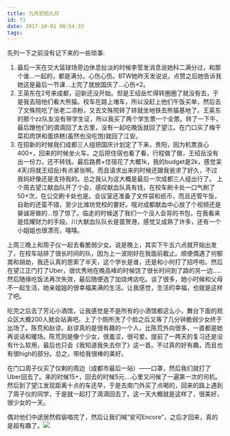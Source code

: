 ```yaml
---
title: 九月贰拾九日
id: 71
date: 2017-10-01 00:54:33
tags:
---
```


先列一下之前没有记下来的一些琐事:

1.  最后一天在交大篮球场旁边休息扯淡的时候李莹发消息说她科二满分过，和那个谁...一起的，都是满分。心伤心伤。BTW她昨天发说说，点赞之后她告诉我她这是最后一节课...上完了就放国庆了...心伤×2。
2.  王英东在2号来成都，迎新还没开始。但是王绍岳忙得转圈圈了就没有去，于是我去陪他们看大熊猫。校车在路上堵车，所以没赶上他们午饭买单，然后去了文殊院吃了张老二凉粉，又去文殊院转了转就坐地铁去熊猫基地了。王英东的那个zz队友没有带学生证，所以我买了两个学生票一个全票。转了一下午，最后蹭他们的滴滴回了太古里，没有一起吃晚饭就回了望江。在门口买了梅干菜扣肉饼和蛋烘糕(虽然也没吃饱)就回了江安。
3.  在招新的时候我们成都三人组把国庆计划定了下来，贵阳，因为机票良心400+，回来的时候坐火车。之后把住宿也看了看，行程做了做，王绍岳没有出一份力，还不转钱。最后路费+住宿花了大概1k，我的budget是2k，感觉呆4天(将就王绍岳)有点紧张啊。而且请求出来的时候还跟我爸求了好久，不过我妈好像还是支持我的。总之我认为这大概是最后一次成都三人组出行了。
上个周去望江献血队开了个会，感叹献血队真有钱，在校车刷卡处一口气刷了50+次，在公交刷卡处也是。会议室还准备了文件袋和纸币，而且还管午饭，自助的还蛮不错，至少比潍坊党校的要好。哦对成都献血中心放了个视频还是昊诚哥做的...惊了惊了。临走的时候送了我们一个没人会背的书包，在我看来是炫耀财力的手段。川大献血队队长是苗贺港，感觉又成熟了许多，还有一个小姐姐也很漂亮，嘻嘻。

上周三晚上和周子仪一起去看脆弱少女。说是晚上，其实下午五六点就开始出发了，在校车站排了很长时间的队，因为上一波刚好在我面前截止。顺便偶遇了何郁嵩和胡劫，我还认真的思索了半天，这个学长是谁，还是和小何打了招呼啦。然后在望江正门打了Uber，很优秀地在晚高峰的时候饶了很长时间到了路的另一边.....然后随缘吃饭法再次失效，最后随便选了加烧烤店吃。谈了很多，她小时候和父母不一起生活，她亲姐姐的很幸福美满的生活。让我感觉，生活的幸福，也就是这样了吧。

吃完之后去了芳沁小酒馆，让我感觉是不是所有的小酒馆都这么小，舞台下面的观众区大概200人就会站满吧。上了个厕所洗了个脸之后又等了几分钟脆弱少女终于出场了。陈荒和赵谬。赵谬真的是很有趣的一个人，比陈荒外向很多，一直都是她再说话和暖场。陈荒则是像个少女，很羞涩，很可爱。提前了一两天的复习还是没有什么软用，最后也只会《我知道我失去你了》这一首。不过真的好有趣，而且也有很high的部分。总之，带给我很棒的美好。

在门口周子仪买了仅剩的周边（成都市最后一站）——口罩，然后我们就打了Uber回去了。来的时候15+，回去的时候5元....心里又问候了一遍第一次的司机。然后到了望江发现距离十点的车还早，于是去南门外买了点喝的，回来的路上遇到了周子仪的同学，于是就一起打了滴滴回去了。这一天大概就是这样了，很美好，很少女的一天。

偶对他们中途居然假装唱完了，然后让我们喊“安可Encore”，之后才回来，真的是超有趣了。![](http://img.cyrise.cn/2017/10/20170920_201734.jpg)